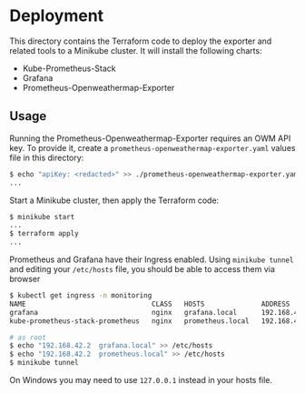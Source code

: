 # Deployment

This directory contains the Terraform code to deploy the exporter and related tools to
a Minikube cluster. It will install the following charts:

- Kube-Prometheus-Stack
- Grafana
- Prometheus-Openweathermap-Exporter

## Usage

Running the Prometheus-Openweathermap-Exporter requires an OWM API key. To provide it,
create a `prometheus-openweathermap-exporter.yaml` values file in this directory:

```bash
$ echo "apiKey: <redacted>" >> ./prometheus-openweathermap-exporter.yaml
...
```

Start a Minikube cluster, then apply the Terraform code:

```bash
$ minikube start
...
$ terraform apply
...
```

Prometheus and Grafana have their Ingress enabled. Using `minikube tunnel` and editing your `/etc/hosts` file,
you should be able to access them via browser

```bash
$ kubectl get ingress -n monitoring
NAME                               CLASS   HOSTS              ADDRESS        PORTS   AGE
grafana                            nginx   grafana.local      192.168.49.2   80      22s
kube-prometheus-stack-prometheus   nginx   prometheus.local   192.168.49.2   80      41s

# as root
$ echo "192.168.42.2  grafana.local" >> /etc/hosts
$ echo "192.168.42.2  prometheus.local" >> /etc/hosts
$ minikube tunnel
```

On Windows you may need to use `127.0.0.1` instead in your hosts file.
